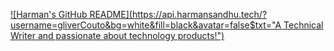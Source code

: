 [![Harman's GitHub README](https://api.harmansandhu.tech/?username=gliverCouto&bg=white&fill=black&avatar=false$txt="A Technical Writer and passionate about technology products!")](https://github.com/Harman-Sandhu/github-readme-generator)
